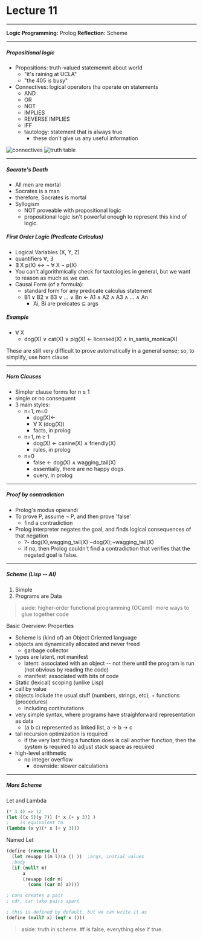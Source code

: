 <h1>Lecture 11</h1>

---

__Logic Programming:__ Prolog
__Reflection:__ Scheme

---

<h5>Propositional logic</h5>

  * Propositions: truth-valued statememnt about world
      - "it's raining at UCLA"
      - "the 405 is busy"
  * Connectives: logical operators tha operate on statements
      - AND
      - OR
      - NOT
      - IMPLIES
      - REVERSE IMPLIES
      - IFF
      - tautology: statement that is always true
          + these don't give us any useful information

![connectives](https://cdn.discordapp.com/attachments/581226308672159747/644299517751197733/20191113_141513_HDR.jpg)
![truth table](https://cdn.discordapp.com/attachments/581226308672159747/644299518829002757/20191113_141537.jpg)

---

<h5>Socrate's Death</h5>

  * All men are mortal
  * Socrates is a man
  * therefore, Socrates is mortal
  * Syllogism
      - NOT proveable with propositional logic
      - propositional logic isn't powerful enough to represent this kind of logic.

<h5>First Order Logic (Predicate Calculus)</h5>

  * Logical Variables (X, Y, Z)
  * quantifiers &forall;, &exist;
  * &exist; X p(X) &harr; &not; &forall; X &not; p(X)
  * You can't algorithmically check for tautologies in general, but we want to reason as much as we can.
  * Causal Form (of a formula):
      - standard form for any predicate calculus statement
      - B1 &or; B2 &or; B3 &or; ... &or; Bn &larr; A1 &and; A2 &and; A3 &and; ... &and; An
          + Ai, Bi are preicates &sube; args

<h5>Example</h5>

  * &forall; X
      - dog(X) &or; cat(X) &or; pig(X) &larr; licensed(X) &and; in_santa_monica(X)

These are still very difficult to prove automatically in a general sense; so, to simplify, use horn clause

---

<h5>Horn Clauses</h5>

  * Simpler clause forms for n &le; 1
  * single or no consequent
  * 3 main styles:
      - n=1, m=0
          + dog(X)&larr;
          + &forall; X (dog(X))
          + facts, in prolog
      - n=1, m &ge; 1
          + dog(X) &larr; canine(X) &and; friendly(X)
          + rules, in prolog
      - n=0
          + false &larr; dog(X) &and; wagging_tail(X)
          + essentially, there are no happy dogs.
          + query, in prolog

---

<h5>Proof by contradiction</h5>

  * Prolog's modus operandi
  * To prove P, assume &not; P, and then prove 'false'
      - find a contradiction
  * Prolog interpreter negates the goal, and finds logical consequences of that negation
      - ?- dog(X),wagging_tail(X)       &not;dog(X);&not;wagging_tail(X)
      - if no, then Prolog couldn't find a contradiction that verifies that the negated goal is false.

---

<h5>Scheme (Lisp -- AI)</h5>

1. Simple
2. Programs are Data

>aside: higher-order functional programming (OCaml): more ways to glue together code

Basic Overview: Properties

  * Scheme is (kind of) an Object Oriented language
  * objects are dynamically allocated and never freed
      - garbage collector
  * types are latent, not manifest
      - latent: associated with an object -- not there until the program is run (not obvious by reading the code)
      - manifest: associated with bits of code
  * Static (lexical) scoping (unlike Lisp)
  * call by value
  * objects include the usual stuff (numbers, strings, etc), + functions (procedures)
      - including continutations
  * very simple syntax, where programs have straighforward representation as data
      - (a b c) represented as linked list, a &rarr; b &rarr; c
  * tail recursion optimization is required
      - if the very last thing a function does is call another function, then the system is required to adjust stack space as required
  * high-level arithmetic
      - no integer overflow
          + downside: slower calculations

---

<h5>More Scheme</h5>

Let and Lambda

```scheme
(* 3 4) => 12
(let ((x 5)(y 7)) (* x (+ y 3)) )
;    is equivalent to 
(lambda (x y)(* x (+ y 3)))
```

Named Let

```scheme
(define (reverse l) 
  (let revapp ((m l)(a () ))  ;args, initial values
  ;body
  (if (null? m)
      a
      (revapp (cdr m) 
        (cons (car m) a))))

; cons creates a pair
; cdr, car take pairs apart

; this is defined by default, but we can write it as
(define (null? x) (eq? x ()))
```

>aside: truth in scheme. #f is false, everything else if true.